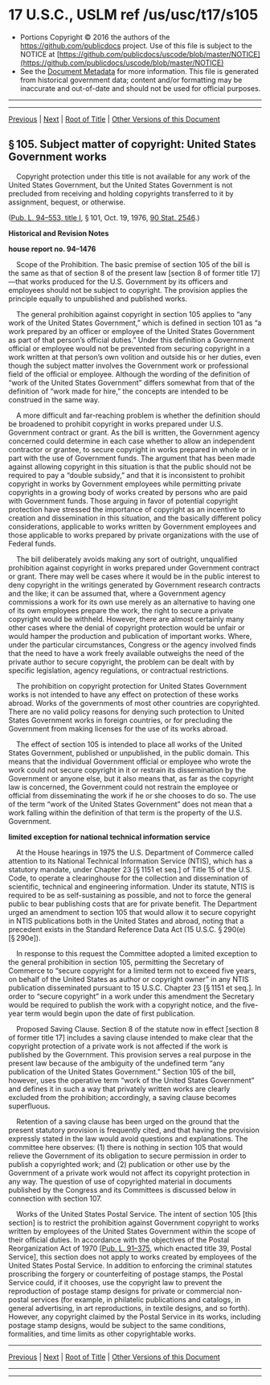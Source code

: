 ---
---

# 17 U.S.C., USLM ref /us/usc/t17/s105

* Portions Copyright © 2016 the authors of the https://github.com/publicdocs project.
  Use of this file is subject to the NOTICE at [https://github.com/publicdocs/uscode/blob/master/NOTICE](https://github.com/publicdocs/uscode/blob/master/NOTICE)
* See the [Document Metadata](././../../../..//README.md) for more information.
  This file is generated from historical government data; content and/or formatting may be inaccurate and out-of-date and should not be used for official purposes.

----------
----------

[Previous](./../../../..//us/usc/t17/ch1/m__us_usc_t17_s104A.md) | [Next](./../../../..//us/usc/t17/ch1/m__us_usc_t17_s106.md) | [Root of Title](./../../../../) | [Other Versions of this Document](https://publicdocs.github.io/go/links?ns=uslm&ref=%2Fus%2Fusc%2Ft17%2Fs105)

## § 105. Subject matter of copyright: United States Government works

    Copyright protection under this title is not available for any work of the United States Government, but the United States Government is not precluded from receiving and holding copyrights transferred to it by assignment, bequest, or otherwise.

([Pub. L. 94–553, title I][/us/pl/94/553/tI], § 101, Oct. 19, 1976, [90 Stat. 2546][/us/stat/90/2546].)

 __Historical and Revision Notes__ 

 __house report no. 94–1476__ 

    Scope of the Prohibition. The basic premise of section 105 of the bill is the same as that of section 8 of the present law \[section 8 of former title 17\]—that works produced for the U.S. Government by its officers and employees should not be subject to copyright. The provision applies the principle equally to unpublished and published works.

    The general prohibition against copyright in section 105 applies to “any work of the United States Government,” which is defined in section 101 as “a work prepared by an officer or employee of the United States Government as part of that person’s official duties.” Under this definition a Government official or employee would not be prevented from securing copyright in a work written at that person’s own volition and outside his or her duties, even though the subject matter involves the Government work or professional field of the official or employee. Although the wording of the definition of “work of the United States Government” differs somewhat from that of the definition of “work made for hire,” the concepts are intended to be construed in the same way.

    A more difficult and far-reaching problem is whether the definition should be broadened to prohibit copyright in works prepared under U.S. Government contract or grant. As the bill is written, the Government agency concerned could determine in each case whether to allow an independent contractor or grantee, to secure copyright in works prepared in whole or in part with the use of Government funds. The argument that has been made against allowing copyright in this situation is that the public should not be required to pay a “double subsidy,” and that it is inconsistent to prohibit copyright in works by Government employees while permitting private copyrights in a growing body of works created by persons who are paid with Government funds. Those arguing in favor of potential copyright protection have stressed the importance of copyright as an incentive to creation and dissemination in this situation, and the basically different policy considerations, applicable to works written by Government employees and those applicable to works prepared by private organizations with the use of Federal funds.

    The bill deliberately avoids making any sort of outright, unqualified prohibition against copyright in works prepared under Government contract or grant. There may well be cases where it would be in the public interest to deny copyright in the writings generated by Government research contracts and the like; it can be assumed that, where a Government agency commissions a work for its own use merely as an alternative to having one of its own employees prepare the work, the right to secure a private copyright would be withheld. However, there are almost certainly many other cases where the denial of copyright protection would be unfair or would hamper the production and publication of important works. Where, under the particular circumstances, Congress or the agency involved finds that the need to have a work freely available outweighs the need of the private author to secure copyright, the problem can be dealt with by specific legislation, agency regulations, or contractual restrictions.

    The prohibition on copyright protection for United States Government works is not intended to have any effect on protection of these works abroad. Works of the governments of most other countries are copyrighted. There are no valid policy reasons for denying such protection to United States Government works in foreign countries, or for precluding the Government from making licenses for the use of its works abroad.

    The effect of section 105 is intended to place all works of the United States Government, published or unpublished, in the public domain. This means that the individual Government official or employee who wrote the work could not secure copyright in it or restrain its dissemination by the Government or anyone else, but it also means that, as far as the copyright law is concerned, the Government could not restrain the employee or official from disseminating the work if he or she chooses to do so. The use of the term “work of the United States Government” does not mean that a work falling within the definition of that term is the property of the U.S. Government.

 __limited exception for national technical information service__ 

    At the House hearings in 1975 the U.S. Department of Commerce called attention to its National Technical Information Service (NTIS), which has a statutory mandate, under Chapter 23 \[§ 1151 et seq.\] of Title 15 of the U.S. Code, to operate a clearinghouse for the collection and dissemination of scientific, technical and engineering information. Under its statute, NTIS is required to be as self-sustaining as possible, and not to force the general public to bear publishing costs that are for private benefit. The Department urged an amendment to section 105 that would allow it to secure copyright in NTIS publications both in the United States and abroad, noting that a precedent exists in the Standard Reference Data Act (15 U.S.C. § 290(e) \[§ 290e\]).

    In response to this request the Committee adopted a limited exception to the general prohibition in section 105, permitting the Secretary of Commerce to “secure copyright for a limited term not to exceed five years, on behalf of the United States as author or copyright owner” in any NTIS publication disseminated pursuant to 15 U.S.C. Chapter 23 \[§ 1151 et seq.\]. In order to “secure copyright” in a work under this amendment the Secretary would be required to publish the work with a copyright notice, and the five-year term would begin upon the date of first publication.

    Proposed Saving Clause. Section 8 of the statute now in effect \[section 8 of former title 17\] includes a saving clause intended to make clear that the copyright protection of a private work is not affected if the work is published by the Government. This provision serves a real purpose in the present law because of the ambiguity of the undefined term “any publication of the United States Government.” Section 105 of the bill, however, uses the operative term “work of the United States Government” and defines it in such a way that privately written works are clearly excluded from the prohibition; accordingly, a saving clause becomes superfluous.

    Retention of a saving clause has been urged on the ground that the present statutory provision is frequently cited, and that having the provision expressly stated in the law would avoid questions and explanations. The committee here observes: (1) there is nothing in section 105 that would relieve the Government of its obligation to secure permission in order to publish a copyrighted work; and (2) publication or other use by the Government of a private work would not affect its copyright protection in any way. The question of use of copyrighted material in documents published by the Congress and its Committees is discussed below in connection with section 107.

    Works of the United States Postal Service. The intent of section 105 \[this section\] is to restrict the prohibition against Government copyright to works written by employees of the United States Government within the scope of their official duties. In accordance with the objectives of the Postal Reorganization Act of 1970 \[[Pub. L. 91–375][/us/pl/91/375], which enacted title 39, Postal Service\], this section does not apply to works created by employees of the United States Postal Service. In addition to enforcing the criminal statutes proscribing the forgery or counterfeiting of postage stamps, the Postal Service could, if it chooses, use the copyright law to prevent the reproduction of postage stamp designs for private or commercial non-postal services (for example, in philatelic publications and catalogs, in general advertising, in art reproductions, in textile designs, and so forth). However, any copyright claimed by the Postal Service in its works, including postage stamp designs, would be subject to the same conditions, formalities, and time limits as other copyrightable works.

----------

[Previous](./../../../..//us/usc/t17/ch1/m__us_usc_t17_s104A.md) | [Next](./../../../..//us/usc/t17/ch1/m__us_usc_t17_s106.md) | [Root of Title](./../../../../) | [Other Versions of this Document](https://publicdocs.github.io/go/links?ns=uslm&ref=%2Fus%2Fusc%2Ft17%2Fs105)

----------
----------

[/us/pl/94/553/tI]: https://publicdocs.github.io/go/links?ns=uslm&ref=%2Fus%2Fpl%2F94%2F553%2FtI
[/us/stat/90/2546]: https://publicdocs.github.io/go/links?ns=uslm&ref=%2Fus%2Fstat%2F90%2F2546
[/us/pl/91/375]: https://publicdocs.github.io/go/links?ns=uslm&ref=%2Fus%2Fpl%2F91%2F375


